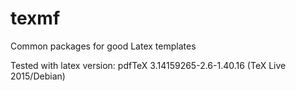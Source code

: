 # texmf
Common packages for good Latex templates

Tested with latex version: pdfTeX 3.14159265-2.6-1.40.16 (TeX Live 2015/Debian)
